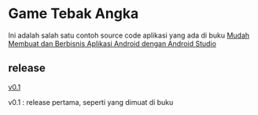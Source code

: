 # Game Tebak Angka

Ini adalah salah satu contoh source code aplikasi yang ada di buku [Mudah Membuat dan Berbisnis Aplikasi Android dengan Android Studio](https://ebooks.gramedia.com/books/mudah-membuat-dan-berbisnis-aplikasi-android-dengan-android-studio)

## release
[v0.1](https://github.com/ardhiesta/buku-android01_game-tebak-angka/releases/tag/v1.0)

v0.1 : release pertama, seperti yang dimuat di buku